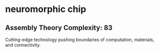 # neuromorphic chip

## Assembly Theory Complexity: 83
Cutting-edge technology pushing boundaries of computation, materials, and connectivity.
